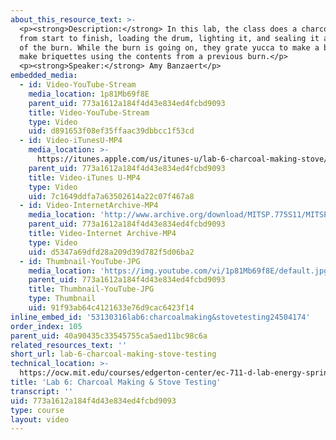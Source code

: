 ```yaml
---
about_this_resource_text: >-
  <p><strong>Description:</strong> In this lab, the class does a charcoal burn
  from start to finish, loading the drum, lighting it, and sealing it after some
  of the burn. While the burn is going on, they grate yucca to make a binder and
  make briquettes using the contents from a previous burn.</p>
  <p><strong>Speaker:</strong> Amy Banzaert</p>
embedded_media:
  - id: Video-YouTube-Stream
    media_location: 1p81Mb69f8E
    parent_uid: 773a1612a184f4d43e834ed4fcbd9093
    title: Video-YouTube-Stream
    type: Video
    uid: d891653f08ef35ffaac39dbbcc1f53cd
  - id: Video-iTunesU-MP4
    media_location: >-
      https://itunes.apple.com/us/itunes-u/lab-6-charcoal-making-stove/id591211144?i=136606451
    parent_uid: 773a1612a184f4d43e834ed4fcbd9093
    title: Video-iTunes U-MP4
    type: Video
    uid: 7c1649ddfa7a63502614a22c07f467a8
  - id: Video-InternetArchive-MP4
    media_location: 'http://www.archive.org/download/MITSP.775S11/MITSP_775S11lab06_300k.mp4'
    parent_uid: 773a1612a184f4d43e834ed4fcbd9093
    title: Video-Internet Archive-MP4
    type: Video
    uid: d5347a69dfd28a209d39d782f5d06ba2
  - id: Thumbnail-YouTube-JPG
    media_location: 'https://img.youtube.com/vi/1p81Mb69f8E/default.jpg'
    parent_uid: 773a1612a184f4d43e834ed4fcbd9093
    title: Thumbnail-YouTube-JPG
    type: Thumbnail
    uid: 91f93ab64c4121633e76d9cac6423f14
inline_embed_id: '53130316lab6:charcoalmaking&stovetesting24504174'
order_index: 105
parent_uid: 40a90435c33545755ca5aed11bc98c6a
related_resources_text: ''
short_url: lab-6-charcoal-making-stove-testing
technical_location: >-
  https://ocw.mit.edu/courses/edgerton-center/ec-711-d-lab-energy-spring-2011/cooking-stoves-fuel/lab-6-charcoal-making-stove-testing
title: 'Lab 6: Charcoal Making & Stove Testing'
transcript: ''
uid: 773a1612a184f4d43e834ed4fcbd9093
type: course
layout: video
---
```

